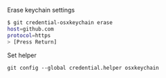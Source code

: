 
Erase keychain settings

```bash
$ git credential-osxkeychain erase
host=github.com
protocol=https
> [Press Return]
```

Set helper

`git config --global credential.helper osxkeychain`